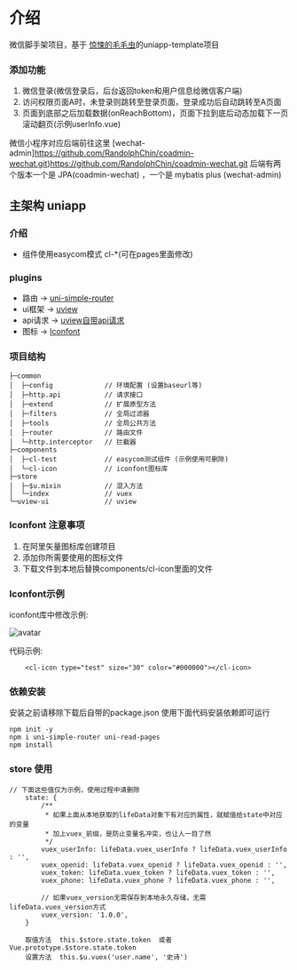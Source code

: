 # 介绍
微信脚手架项目，基于 [惊悚的毛毛虫](https://gitee.com/ChenMuShan/uniapp-template)的uniapp-template项目

### 添加功能
1. 微信登录(微信登录后，后台返回token和用户信息给微信客户端)
2. 访问权限页面A时，未登录则跳转至登录页面，登录成功后自动跳转至A页面
3. 页面到底部之后加载数据(onReachBottom)，页面下拉到底后动态加载下一页滚动翻页(示例userInfo.vue)

微信小程序对应后端前往这里 [wechat-admin]https://github.com/RandolphChin/coadmin-wechat.git)https://github.com/RandolphChin/coadmin-wechat.git
后端有两个版本一个是 JPA(coadmin-wechat) ，一个是 mybatis plus (wechat-admin)
## 主架构 uniapp

###	介绍 
-	组件使用easycom模式 cl-*(可在pages里面修改)

###	plugins  
-	路由 ->  [uni-simple-router](https://hhyang.cn/v2/)
-	ui框架 ->  [uview](http://uviewui.com/)
-	api请求 ->  [uview自带api请求](http://uviewui.com/js/http.html)
-	图标 ->  [Iconfont](https://www.iconfont.cn/)

###	项目结构

```
├─common
│  ├─config 			// 环境配置 (设置baseurl等)
│  ├─http.api 			// 请求接口
│  ├─extend 			// 扩展原型方法
│  ├─filters 			// 全局过滤器
│  ├─tools 				// 全局公共方法
│  ├─router 			// 路由文件
│  └─http.interceptor 	// 拦截器
├─components
│  ├─cl-test			// easycom测试组件 (示例使用可删除)
│  └─cl-icon			// iconfont图标库
├─store			
│  ├─$u.mixin			// 混入方法
│  └─index				// vuex
└─uview-ui				// uview
```

###	Iconfont 注意事项

1. 在阿里矢量图标库创建项目
2. 添加你所需要使用的图标文件
3. 下载文件到本地后替换components/cl-icon里面的文件


### Iconfont示例

iconfont库中修改示例:

![avatar](https://z3.ax1x.com/2021/07/19/WJa9w6.png)

代码示例:

```
	<cl-icon type="test" size="30" color="#000000"></cl-icon>
```


### 依赖安装

安装之前请移除下载后自带的package.json 使用下面代码安装依赖即可运行

```
npm init -y
npm i uni-simple-router uni-read-pages
npm install
```
### store 使用
```
// 下面这些值仅为示例，使用过程中请删除
	state: {
		/**
		 * 如果上面从本地获取的lifeData对象下有对应的属性，就赋值给state中对应的变量
		 * 加上vuex_前缀，是防止变量名冲突，也让人一目了然
		 */
		vuex_userInfo: lifeData.vuex_userInfo ? lifeData.vuex_userInfo : '',
		vuex_openid: lifeData.vuex_openid ? lifeData.vuex_openid : '',
		vuex_token: lifeData.vuex_token ? lifeData.vuex_token : '',
		vuex_phone: lifeData.vuex_phone ? lifeData.vuex_phone : '',

		// 如果vuex_version无需保存到本地永久存储，无需lifeData.vuex_version方式
		vuex_version: '1.0.0',
	}
	
	取值方法  this.$store.state.token  或者 Vue.prototype.$store.state.token
	设置方法  this.$u.vuex('user.name', '史诗')


```
